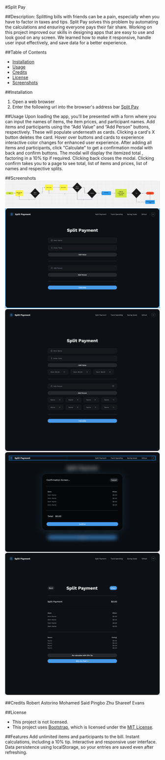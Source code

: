#Split Pay

##Description:
Splitting bills with friends can be a pain, especially when you have to factor in taxes and tips. 
Split Pay solves this problem by automating the calculations and ensuring everyone pays their fair share.
Working on this project improved our skills in designing apps that are easy to use and look good on any screen.
We learned how to make it responsive, handle user input effectively, and save data for a better experience.

##Table of Contents
- [Installation](#installation)
- [Usage](#usage)
- [Credits](#credits)
- [License](#license)
- [Screenshots](#screenshots)

##Installation
1. Open a web browser
2. Enter the following url into the browser's address bar
[Split Pay](https://debugbob.github.io/Split_Pay/)

##Usage
Upon loading the app, you’ll be presented with a form where you can input the names of items, the item prices, and participant names.
Add items and participants using the “Add Value” and “Add Person” buttons, respectively. These will populate underneath as cards.
Clicking a card's X button deletes the card.
Hover over buttons and cards to experience interactive color changes for enhanced user experience.
After adding all items and participants, click "Calculate" to get a confirmation modal with back and confirm buttons. The modal will display the itemized total , factoring in a 10% tip if required.
Clicking back closes the modal.
Clicking confirm takes you to a page to see total, list of items and prices, list of names and respective splits.

##Screenshots
![Wireflow](./assets/images/wire-flow.png)
![Landing Page](./assets/images/pageimage1.PNG)
![Inputs Entered](./assets/images/pageimage2.PNG)
![Modal](./assets/images/pageimage3.PNG)
![Splits](./assets/images/pageimage4.PNG)

##Credits
Robert Astorino
Mohamed Said
Pingbo Zhu
Shareef Evans

##License
- This project is not licensed.
- This project uses [Bootstrap](https://getbootstrap.com/), which is licensed under the [MIT License](https://github.com/twbs/bootstrap/blob/main/LICENSE).


##Features
Add unlimited items and participants to the bill.
Instant calculations, including a 10% tip.
Interactive and responsive user interface.
Data persistence using localStorage, so your entries are saved even after refreshing.